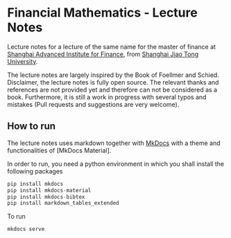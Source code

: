 # Financial Mathematics - Lecture Notes

Lecture notes for a lecture of the same name for the master of finance at [Shanghai Advanced Institute for Finance](https://saif.sjtu.edu.cn), from [Shanghai Jiao Tong University](https://www.sjtu.edu.cn).

The lecture notes are largely inspired by the Book of Foellmer and Schied.
Disclaimer, the lecture notes is fully open source.
The relevant thanks and references are not provided yet and therefore can not be considered as a book.
Furthermore, it is still a work in progress with several typos and mistakes (Pull requests and suggestions are very welcome).


## How to run

The lecture notes uses markdown together with [MkDocs]() with a theme and functionalities of [MkDocs Material].

In order to run, you need a python environment in which you shall install the following packages


```python
pip install mkdocs
pip install mkdocs-material
pip install mkdocs-bibtex
pip install markdown_tables_extended
```

To run

```
mkdocs serve
```
